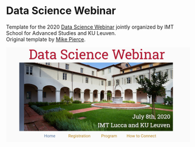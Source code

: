 # Data Science Webinar

Template for the 2020 [Data Science Webinar](https://data-science-conference.github.io/) jointly organized by IMT School for Advanced Studies and KU Leuven. <br/>
Original template by [Mike Pierce](https://github.com/mikepierce).

![Screenshot of the Website](screenshot.png)
